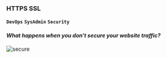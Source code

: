 ### **HTTPS SSL**
**`DevOps`** **`SysAdmin`** **`Security`**

#### *What happens when you don’t secure your website traffic?*
![secure](https://s3.amazonaws.com/intranet-projects-files/holbertonschool-sysadmin_devops/276/xCmOCgw.gif)
